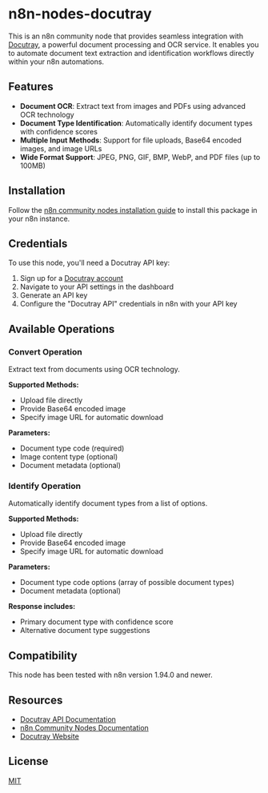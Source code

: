 # n8n-nodes-docutray

This is an n8n community node that provides seamless integration with [Docutray](https://docutray.com/), a powerful document processing and OCR service. It enables you to automate document text extraction and identification workflows directly within your n8n automations.

## Features

- **Document OCR**: Extract text from images and PDFs using advanced OCR technology
- **Document Type Identification**: Automatically identify document types with confidence scores
- **Multiple Input Methods**: Support for file uploads, Base64 encoded images, and image URLs
- **Wide Format Support**: JPEG, PNG, GIF, BMP, WebP, and PDF files (up to 100MB)

## Installation

Follow the [n8n community nodes installation guide](https://docs.n8n.io/integrations/community-nodes/installation/) to install this package in your n8n instance.

## Credentials

To use this node, you'll need a Docutray API key:

1. Sign up for a [Docutray account](https://docutray.com/)
2. Navigate to your API settings in the dashboard
3. Generate an API key
4. Configure the "Docutray API" credentials in n8n with your API key

## Available Operations

### Convert Operation
Extract text from documents using OCR technology.

**Supported Methods:**
- Upload file directly
- Provide Base64 encoded image
- Specify image URL for automatic download

**Parameters:**
- Document type code (required)
- Image content type (optional)
- Document metadata (optional)

### Identify Operation
Automatically identify document types from a list of options.

**Supported Methods:**
- Upload file directly
- Provide Base64 encoded image
- Specify image URL for automatic download

**Parameters:**
- Document type code options (array of possible document types)
- Document metadata (optional)

**Response includes:**
- Primary document type with confidence score
- Alternative document type suggestions

## Compatibility

This node has been tested with n8n version 1.94.0 and newer.

## Resources

- [Docutray API Documentation](https://docs.docutray.com/)
- [n8n Community Nodes Documentation](https://docs.n8n.io/integrations/community-nodes/)
- [Docutray Website](https://docutray.com/)

## License

[MIT](LICENSE.md)
